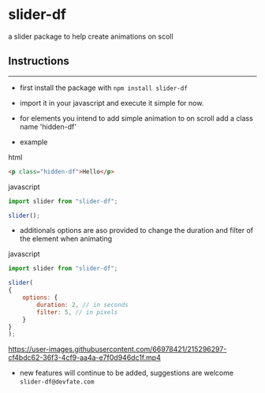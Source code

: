 # slider-df
a slider package to help create animations on scoll

## Instructions
---------------

- first install the package with `npm install slider-df`

- import it in your javascript and execute it simple for now.

- for elements you intend to add simple animation to on scroll add a class name 'hidden-df'

- example

html
```html
<p class="hidden-df">Hello</p>
```

javascript
```javascript
import slider from "slider-df";

slider();
```

- additionals options are aso provided to change the duration and filter of the element when animating

javascript
```javascript
import slider from "slider-df";

slider(
{
	options: {
		duration: 2, // in seconds
		filter: 5, // in pixels
	}
}
);

```

https://user-images.githubusercontent.com/66978421/215296297-cf4bdc62-36f3-4cf9-aa4a-e7f0d946dc1f.mp4




- new features will continue to be added, suggestions are welcome `slider-df@devfate.com`
